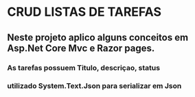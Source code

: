 # CRUD LISTAS DE TAREFAS
## Neste projeto aplico alguns conceitos em Asp.Net Core Mvc e Razor pages.
### As tarefas possuem Titulo, descriçao, status
### utilizado System.Text.Json para serializar em Json
